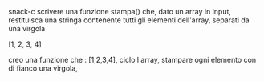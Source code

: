 snack-c
scrivere una funzione stampa() che, dato un array in input, restituisca una stringa contenente tutti gli elementi dell'array, separati da una virgola

[1, 2, 3, 4]

creo una funzione che :
[1,2,3,4],
ciclo l array,
stampare ogni elemento con di fianco una virgola,
